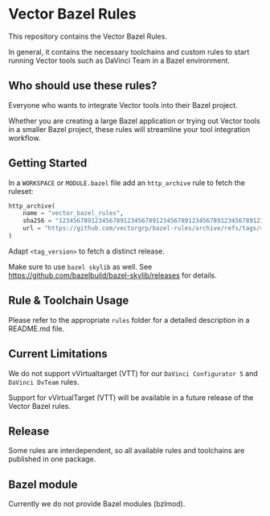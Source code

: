 # Vector Bazel Rules

This repository contains the Vector Bazel Rules.

In general, it contains the necessary toolchains and custom rules to start running Vector tools such as DaVinci Team in a Bazel environment.

## Who should use these rules?

Everyone who wants to integrate Vector tools into their Bazel project.

Whether you are creating a large Bazel application or trying out Vector tools in a smaller Bazel project, these rules will streamline your tool integration workflow.

## Getting Started

In a `WORKSPACE` or `MODULE.bazel` file add an `http_archive` rule to fetch the ruleset:

```python
http_archive(
    name = "vector_bazel_rules",
    sha256 = "1234567891234567891234567891234567891234567891234567891234567891",
    url = "https://github.com/vectorgrp/bazel-rules/archive/refs/tags/<tag_version>",
)
```
Adapt `<tag_version>` to fetch a distinct release.

Make sure to use ```bazel skylib``` as well. See https://github.com/bazelbuild/bazel-skylib/releases for details.

## Rule & Toolchain Usage

Please refer to the appropriate ```rules``` folder for a detailed description in a README.md file.

## Current Limitations
We do not support vVirtualtarget (VTT) for our `DaVinci Configurator 5` and `DaVinci DvTeam` rules.

Support for vVirtualTarget (VTT) will be available in a future release of the Vector Bazel rules.

## Release

Some rules are interdependent, so all available rules and toolchains are published in one package.

## Bazel module

Currently we do not provide Bazel modules (bzlmod).